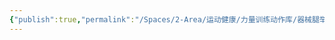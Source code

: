 ```yaml
---
{"publish":true,"permalink":"/Spaces/2-Area/运动健康/力量训练动作库/器械腿举-踩下（倒蹬）.md","created":"2025-07-29T23:04:11.700+08:00","modified":"2025-07-29T23:04:11.702+08:00","published":"2025-07-29T23:04:11.702+08:00","cssclasses":""}
---
```


